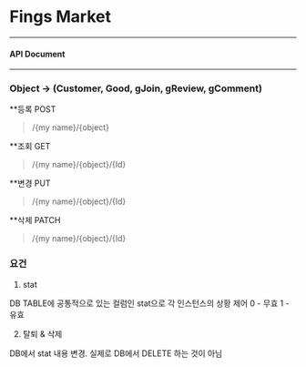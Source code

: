 # Fings Market
----
#### API Document
---

### Object -> (Customer, Good, gJoin, gReview, gComment)
**등록
POST
>/{my name}/{object}

**조회
GET
>/{my name}/{object}/{Id}

**변경
PUT
>/{my name}/{object}/{Id}

**삭제
PATCH
>/{my name}/{object}/{Id}

### 요건
1. stat

DB TABLE에 공통적으로 있는 컬럼인 stat으로 각 인스턴스의 상황 제어
0 - 무효
1 - 유효

2. 탈퇴 & 삭제

DB에서 stat 내용 변경.
실제로 DB에서 DELETE 하는 것이 아님